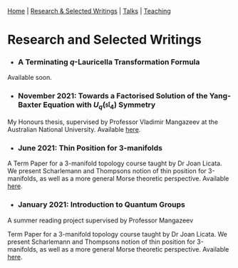 [Home](https://benjimorris.github.io/)  |  [Research & Selected Writings](https://benjimorris.github.io/research.html)  |  [Talks](https://benjimorris.github.io/talks.html)  |  [Teaching](https://benjimorris.github.io/teaching.html)

# Research and Selected Writings

- ### A Terminating $q$-Lauricella Transformation Formula
Available soon.
- ### November 2021: Towards a Factorised Solution of the Yang-Baxter Equation with $`U_q(\mathfrak{sl}_4)`$ Symmetry
My Honours thesis, supervised by Professor Vladimir Mangazeev at the Australian National University. Available [here](/documents/thesis.pdf).
- ### June 2021: Thin Position for 3-manifolds
A Term Paper for a 3-manifold topology course taught by Dr Joan Licata. We present Scharlemann and Thompsons notion of thin position for 3-manifolds, as well as a more general Morse theoretic perspective. Available [here](/documents/thin_position.pdf).
- ### January 2021: Introduction to Quantum Groups
A summer reading project supervised by Professor Mangazeev 

Term Paper for a 3-manifold topology course taught by Dr Joan Licata. We present Scharlemann and Thompsons notion of thin position for 3-manifolds, as well as a more general Morse theoretic perspective. Available [here](/documents/thin_position.pdf).
